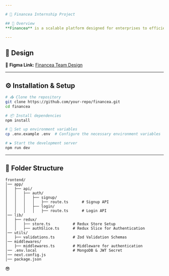 ```yaml
---

# 🚀 Financea Internship Project  

## 📌 Overview  
**Financea** is a scalable platform designed for enterprises to efficiently manage **accounting and expense tracking**.  

---
```


## 🎨 Design  
🔗 **Figma Link:** [Financea Team Design](https://www.figma.com/design/KRWtfhMioOGzQsHoC4gjjo/Financea-team?node-id=0-1)  

---

## ⚙️ Installation & Setup  

```sh
# 📥 Clone the repository  
git clone https://github.com/your-repo/financea.git  
cd financea  

# 📦 Install dependencies  
npm install  

# 🔧 Set up environment variables  
cp .env.example .env  # Configure the necessary environment variables  

# ▶️ Start the development server  
npm run dev  
```

---

## 📂 Folder Structure  
```
frontend/
│── app/
│   ├── api/
│   │   ├── auth/
│   │   │   ├── signup/
│   │   │   │   ├── route.ts      # Signup API
│   │   │   ├── login/
│   │   │   │   ├── route.ts      # Login API
│── lib/
│   ├── redux/
│   │   ├── store.ts          # Redux Store Setup
│   │   ├── authSlice.ts      # Redux Slice for Authentication
│── utils/
│   ├── validations.ts        # Zod Validation Schemas
│── middlewares/
│   ├── middlewares.ts        # Middleware for authentication
│── .env.local                # MongoDB & JWT Secret
│── next.config.js            
│── package.json              
```
 😎
